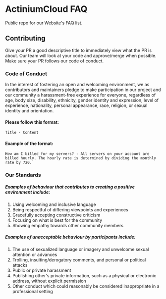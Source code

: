 # ActiniumCloud FAQ
Public repo for our Website's FAQ list.

## Contributing

Give your PR a good descriptive title to immediately view what the PR is about.
Our team will look at your code and approve/merge when possible.
Make sure your PR follows our code of conduct.

### Code of Conduct

In the interest of fostering an open and welcoming environment, we as contributors and maintainers pledge to make participation in our project and our community a harassment-free experience for everyone, regardless of age, body size, disability, ethnicity, gender identity and expression, level of experience, nationality, personal appearance, race, religion, or sexual identity and orientation.

#### Please follow this format:

`Title - Content`

#### Example of the format:

`How am I billed for my servers? - All servers on your account are billed hourly. The hourly rate is determined by dividing the monthly rate by 720.`

### Our Standards

##### Examples of behaviour that contributes to creating a positive environment include:

1. Using welcoming and inclusive language
2. Being respectful of differing viewpoints and experiences
3. Gracefully accepting constructive criticism
4. Focusing on what is best for the community
5. Showing empathy towards other community members

##### Examples of unacceptable behaviour by participants include:

1. The use of sexualized language or imagery and unwelcome sexual attention or advances
2. Trolling, insulting/derogatory comments, and personal or political attacks
3. Public or private harassment
4. Publishing other's private information, such as a physical or electronic address, without explicit permission
5. Other conduct which could reasonably be considered inappropriate in a professional setting
